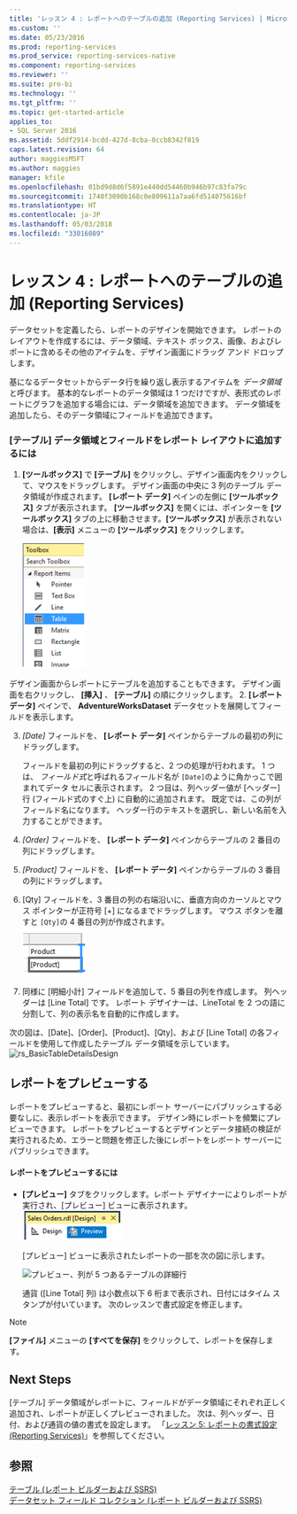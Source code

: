 ```yaml
---
title: 'レッスン 4 : レポートへのテーブルの追加 (Reporting Services) | Microsoft Docs'
ms.custom: ''
ms.date: 05/23/2016
ms.prod: reporting-services
ms.prod_service: reporting-services-native
ms.component: reporting-services
ms.reviewer: ''
ms.suite: pro-bi
ms.technology: ''
ms.tgt_pltfrm: ''
ms.topic: get-started-article
applies_to:
- SQL Server 2016
ms.assetid: 5ddf2914-bcdd-427d-8cba-0ccb8342f819
caps.latest.revision: 64
author: maggiesMSFT
ms.author: maggies
manager: kfile
ms.openlocfilehash: 01bd9d8d6f5891e440dd54460b946b97c83fa79c
ms.sourcegitcommit: 1740f3090b168c0e809611a7aa6fd514075616bf
ms.translationtype: HT
ms.contentlocale: ja-JP
ms.lasthandoff: 05/03/2018
ms.locfileid: "33016089"
---
```

# <a name="lesson-4-adding-a-table-to-the-report-reporting-services"></a>レッスン 4 : レポートへのテーブルの追加 (Reporting Services)
データセットを定義したら、レポートのデザインを開始できます。 レポートのレイアウトを作成するには、データ領域、テキスト ボックス、画像、およびレポートに含めるその他のアイテムを、デザイン画面にドラッグ アンド ドロップします。  
  
基になるデータセットからデータ行を繰り返し表示するアイテムを *データ領域*と呼びます。 基本的なレポートのデータ領域は 1 つだけですが、表形式のレポートにグラフを追加する場合には、データ領域を追加できます。 データ領域を追加したら、そのデータ領域にフィールドを追加できます。  
  
### <a name="to-add-a-table-data-region-and-fields-to-a-report-layout"></a>[テーブル] データ領域とフィールドをレポート レイアウトに追加するには  
  
1.  **[ツールボックス]** で **[テーブル]** をクリックし、デザイン画面内をクリックして、マウスをドラッグします。 デザイン画面の中央に 3 列のテーブル データ領域が作成されます。 **[レポート データ]** ペインの左側に **[ツールボックス]** タブが表示されます。 **[ツールボックス]** を開くには、ポインターを **[ツールボックス]** タブの上に移動させます。**[ツールボックス]** が表示されない場合は、**[表示]** メニューの **[ツールボックス]** をクリックします。
  
     ![ssrs_ssdt_addtable](../reporting-services/media/ssrs-ssdt-addtable.png) 
  
  デザイン画面からレポートにテーブルを追加することもできます。  デザイン画面を右クリックし、 **[挿入]** 、 **[テーブル]** の順にクリックします。
2.  **[レポート データ]** ペインで、 **AdventureWorksDataset** データセットを展開してフィールドを表示します。  
  
3.  *[Date]* フィールドを、 **[レポート データ]** ペインからテーブルの最初の列にドラッグします。  
  
    フィールドを最初の列にドラッグすると、2 つの処理が行われます。 1 つは、 *フィールド式*と呼ばれるフィールド名が `[Date]`のように角かっこで囲まれてデータ セルに表示されます。 2 つ目は、列ヘッダー値が [ヘッダー] 行 (フィールド式のすぐ上) に自動的に追加されます。 既定では、この列がフィールド名になります。 ヘッダー行のテキストを選択し、新しい名前を入力することができます。  
  
4.  *[Order]* フィールドを、 **[レポート データ]** ペインからテーブルの 2 番目の列にドラッグします。  
  
5.  *[Product]* フィールドを、 **[レポート データ]** ペインからテーブルの 3 番目の列にドラッグします。  
  
6.  [Qty] フィールドを、3 番目の列の右端沿いに、垂直方向のカーソルとマウス ポインターが正符号 [+] になるまでドラッグします。 マウス ボタンを離すと `[Qty]`の 4 番目の列が作成されます。  
![ssrs_tutorial_addcolumn](../reporting-services/media/ssrs-tutorial-addcolumn.png)  
  
7.  同様に [明細小計] フィールドを追加して、5 番目の列を作成します。 列ヘッダーは [Line Total] です。 レポート デザイナーは、LineTotal を 2 つの語に分割して、列の表示名を自動的に作成します。  
  
  
次の図は、[Date]、[Order]、[Product]、[Qty]、および [Line Total] の各フィールドを使用して作成したテーブル データ領域を示しています。  
![rs_BasicTableDetailsDesign](../reporting-services/media/rs-basictabledetailsdesign.png)  
  
## <a name="preview-your-report"></a>レポートをプレビューする  
レポートをプレビューすると、最初にレポート サーバーにパブリッシュする必要なしに、表示レポートを表示できます。 デザイン時にレポートを頻繁にプレビューできます。 レポートをプレビューするとデザインとデータ接続の検証が実行されるため、エラーと問題を修正した後にレポートをレポート サーバーにパブリッシュできます。  
  
#### <a name="to-preview-a-report"></a>レポートをプレビューするには  
  
-   **[プレビュー]** タブをクリックします。レポート デザイナーによりレポートが実行され、[プレビュー] ビューに表示されます。
![ssrs_ssdt_preview](../reporting-services/media/ssrs-ssdt-preview.png)  
  
    [プレビュー] ビューに表示されたレポートの一部を次の図に示します。  
  
    ![プレビュー、列が 5 つあるテーブルの詳細行](../reporting-services/media/rs-basictabledetailspreview.png "プレビュー、列が 5 つあるテーブルの詳細行")  
  
    通貨 ([Line Total] 列) は小数点以下 6 桁まで表示され、日付にはタイム スタンプが付いています。 次のレッスンで書式設定を修正します。  
  
> [!NOTE]  
> **[ファイル]** メニューの **[すべてを保存]** をクリックして、レポートを保存します。  
  
## <a name="next-steps"></a>Next Steps  
[テーブル] データ領域がレポートに、フィールドがデータ領域にそれぞれ正しく追加され、レポートが正しくプレビューされました。 次は、列ヘッダー、日付、および通貨の値の書式を設定します。 「[レッスン 5: レポートの書式設定 &#40;Reporting Services&#41;](../reporting-services/lesson-5-formatting-a-report-reporting-services.md)」を参照してください。  
  
## <a name="see-also"></a>参照  
[テーブル &#40;レポート ビルダーおよび SSRS&#41;](../reporting-services/report-design/tables-report-builder-and-ssrs.md)  
[データセット フィールド コレクション &#40;レポート ビルダーおよび SSRS&#41;](../reporting-services/report-data/dataset-fields-collection-report-builder-and-ssrs.md)  

